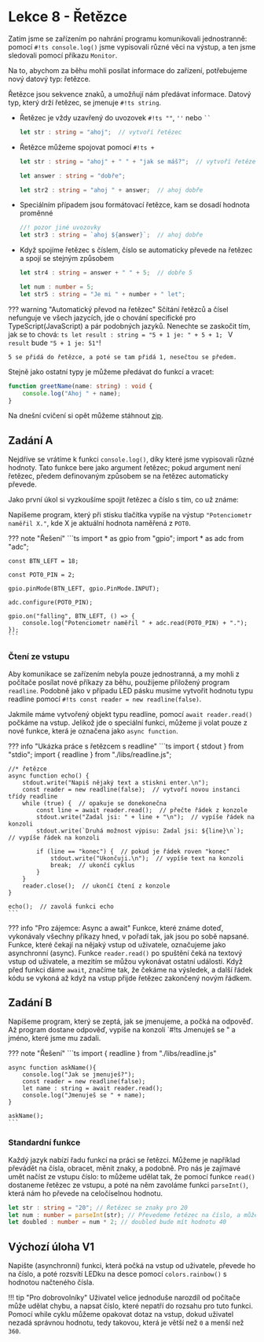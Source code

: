 # Lekce 8 - Řetězce

Zatím jsme se zařízením po nahrání programu komunikovali jednostranně: pomocí `#!ts console.log()` jsme vypisovali různé věci na výstup, a ten jsme sledovali pomocí příkazu `Monitor`.

Na to, abychom za běhu mohli posílat informace do zařízení, potřebujeme nový datový typ: řetězce.

Řetězce jsou sekvence znaků, a umožňují nám předávat informace.
Datový typ, který drží řetězec, se jmenuje `#!ts string`.

- Řetězec je vždy uzavřený do uvozovek `#!ts ""`, `''` nebo <code>``</code>
    ```ts
    let str : string = "ahoj";  // vytvoří řetězec
    ```
- Řetězce můžeme spojovat pomocí `#!ts +`
    ```ts
    let str : string = "ahoj" + " " + "jak se máš?";  // vytvoří řetězec "ahoj jak se máš?"

    let answer : string = "dobře";

    let str2 : string = "ahoj " + answer;  // ahoj dobře
    ```
- Speciálním případem jsou formátovací řetězce, kam se dosadí hodnota proměnné
    ```ts
    //! pozor jiné uvozovky
    let str3 : string = `ahoj ${answer}`;  // ahoj dobře
    ```
- Když spojíme řetězec s číslem, číslo se automaticky převede na řetězec a spojí se stejným způsobem
    ```ts
    let str4 : string = answer + " " + 5;  // dobře 5

    let num : number = 5;
    let str5 : string = "Je mi " + number + " let";
    ```

??? warning "Automatický převod na řetězec"
    Sčítání řetězců a čísel nefunguje ve všech jazycích, jde o chování specifické pro TypeScript(JavaScript) a pár podobných jazyků.
    Nenechte se zaskočit tím, jak se to chová:
    ```ts
    let result : string = "5 + 1 je: " + 5 + 1;
    ```
    V `result` bude `"5 + 1 je: 51"`!
    
    5 se přidá do řetězce, a poté se tam přidá 1, nesečtou se předem.


Stejně jako ostatní typy je můžeme předávat do funkcí a vracet:
```ts
function greetName(name: string) : void {
    console.log("Ahoj " + name);
}
```

Na dnešní cvičení si opět můžeme stáhnout [zip](./example8.zip). 

## Zadání A

Nejdříve se vrátíme k funkci `console.log()`, díky které jsme vypisovali různé hodnoty.
Tato funkce bere jako argument řetězec; pokud argument není řetězec, předem definovaným způsobem se na řetězec automaticky převede.

Jako první úkol si vyzkoušíme spojit řetězec a číslo s tím, co už známe:

Napíšeme program, který při stisku tlačítka vypíše na výstup `"Potenciometr naměřil X."`, kde X je aktuální hodnota naměřená z `POT0`.

??? note "Řešení"
    ```ts
    import * as gpio from "gpio";
    import * as adc from "adc";


    const BTN_LEFT = 18;

    const POT0_PIN = 2;

    gpio.pinMode(BTN_LEFT, gpio.PinMode.INPUT);

    adc.configure(POT0_PIN);

    gpio.on("falling", BTN_LEFT, () => {
        console.log("Potenciometr naměřil " + adc.read(POT0_PIN) + ".");
    });
    ```

### Čtení ze vstupu

Aby komunikace se zařízením nebyla pouze jednostranná, a my mohli z počítače posílat nové příkazy za běhu, použijeme přiložený program `readline`. Podobně jako v případu LED pásku musíme vytvořit hodnotu typu readline pomocí `#!ts const reader = new readline(false)`.

Jakmile máme vytvořený objekt typu readline, pomocí `await reader.read()` počkáme na vstup. Jelikož jde o speciální funkci, můžeme ji volat pouze z nové funkce, která je označena jako `async function`.

??? info "Ukázka práce s řetězcem s readline"
    ```ts
    import { stdout } from "stdio";
    import { readline } from "./libs/readline.js";

    //* řetězce
    async function echo() {
        stdout.write("Napiš nějaký text a stiskni enter.\n");
        const reader = new readline(false);  // vytvoří novou instanci třídy readline
        while (true) {  // opakuje se donekonečna
            const line = await reader.read();  // přečte řádek z konzole
            stdout.write("Zadal jsi: " + line + "\n");  // vypíše řádek na konzoli
            stdout.write(`Druhá možnost výpisu: Zadal jsi: ${line}\n`);  // vypíše řádek na konzoli

            if (line == "konec") {  // pokud je řádek roven "konec"
                stdout.write("Ukončuji.\n");  // vypíše text na konzoli
                break;  // ukončí cyklus
            }
        }
        reader.close();  // ukončí čtení z konzole
    }

    echo();  // zavolá funkci echo
    ```

??? info "Pro zájemce: Async a await"
    Funkce, které známe doteď, vykonávaly všechny příkazy hned, v pořadí tak, jak jsou po sobě napsané. Funkce, které čekají na nějaký vstup od uživatele, označujeme jako asynchronní (async). Funkce `reader.read()` po spuštění čeká na textový vstup od uživatele, a mezitím se můžou vykonávat ostatní události. Když před funkci dáme `await`, značíme tak, že čekáme na výsledek, a další řádek kódu se vykoná až když na vstup přijde řetězec zakončený novým řádkem.

## Zadání B

Napíšeme program, který se zeptá, jak se jmenujeme, a počká na odpověď. Až program dostane odpověď, vypíše na konzoli `#!ts Jmenuješ se " a jméno, které jsme mu zadali.

??? note "Řešení"
    ```ts
    import { readline } from "./libs/readline.js"

    async function askName(){
        console.log("Jak se jmenuješ?");
        const reader = new readline(false);
        let name : string = await reader.read();
        console.log("Jmenuješ se " + name);
    }

    askName();
    ```

### Standardní funkce

Každý jazyk nabízí řadu funkcí na práci se řetězci. Můžeme je například převádět na čísla, obracet, měnit znaky, a podobně. Pro nás je zajímavé umět načíst ze vstupu číslo: to můžeme udělat tak, že pomocí funkce `read()` dostaneme řetězec ze vstupu, a poté na něm zavoláme funkci `parseInt()`, která nám ho převede na celočíselnou hodnotu.

```ts
let str : string = "20"; // Řetězec se znaky pro 20
let num : number = parseInt(str); // Převedeme řetězec na číslo, a můžeme s ním počítat
let doubled : number = num * 2; // doubled bude mít hodnotu 40
```

## Výchozí úloha V1

Napište (asynchronní) funkci, která počká na vstup od uživatele, převede ho na číslo, a poté rozsvítí LEDku na desce pomocí `colors.rainbow()` s hodnotou načteného čísla.

!!! tip "Pro dobrovolníky"
    Uživatel velice jednoduše narozdíl od počítače může udělat chybu, a napsat číslo, které nepatří do rozsahu pro tuto funkci. Pomocí while cyklu můžeme opakovat dotaz na vstup, dokud uživatel nezadá správnou hodnotu, tedy takovou, která je větší než `0` a menší než `360`.